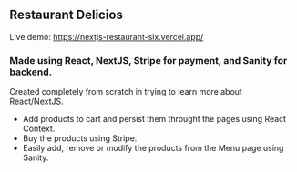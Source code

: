 ## Restaurant Delicios

Live demo: https://nextjs-restaurant-six.vercel.app/

### Made using React, NextJS, Stripe for payment, and Sanity for backend.

Created completely from scratch in trying to learn more about React/NextJS.

- Add products to cart and persist them throught the pages using React Context.
- Buy the products using Stripe.
- Easily add, remove or modify the products from the Menu page using Sanity.
